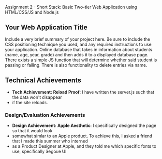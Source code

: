 Assignment 2 - Short Stack: Basic Two-tier Web Application using HTML/CSS/JS and Node.js  


## Your Web Application Title
Include a very brief summary of your project here. Be sure to include the CSS positioning technique you used, and any required instructions to use your application.
Online database that takes in information about students (name, age, year, grade) and then adds it to a displayed database page. 
There exists a simple JS function that will determine whether said student is passing or failing. There is also
functionality to delete entries via name.

## Technical Achievements
- **Tech Achievement: Reload Proof**: I have written the server.js such that the data won't disappear
- if the site reloads.

### Design/Evaluation Achievements
- **Design Achievement: Apple Aesthetic**: I specifically designed the page so that it would look
- somewhat simlar to an Apple product. To achieve this, I asked a friend that I made this summer who interned
- as a Product Designer at Apple, and they told me which specific fonts to use, specifically Segoue UI

